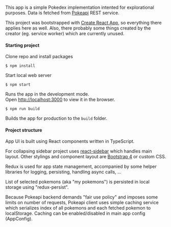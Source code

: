 This app is a simple Pokedex implementation intented for explorational purposes. Data is fetched from [Pokeapi](https://pokeapi.co) REST service.

This project was bootstrapped with [Create React App](https://github.com/facebookincubator/create-react-app), so 
everything there applies here as well. Also, there probably some things created by the creator (eg. service worker) which
are currently unused.


#### Starting project

Clone repo and install packages

`$ npm install`

Start local web server

`$ npm start`

Runs the app in the development mode.<br>
Open [http://localhost:3000](http://localhost:3000) to view it in the browser.

`$ npm run build`

Builds the app for production to the `build` folder.<br>


#### Project structure

App UI is built using React components written in TypeScript.

For collapsing sidebar project uses [react-sidebar](https://github.com/balloob/react-sidebar) which handles main layout. 
Other stylings and component layout are [Bootstrap 4](https://v4-alpha.getbootstrap.com/) or custom CSS.

Redux is used for app state management, accompanied by some helper libraries for logging, persisting, handling async calls, ...

List of selected pokemons (aka "my pokemons") is persisted in local storage using "redux-persist".

Because Pokeapi backend demands "fair use policy" and imposes some limits on number of requests, Pokeapi client uses 
simple caching service which serializes index of all pokemons and each fetched pokemon to localStorage. Caching can be 
enabled/disabled in main app config (AppConfig).
